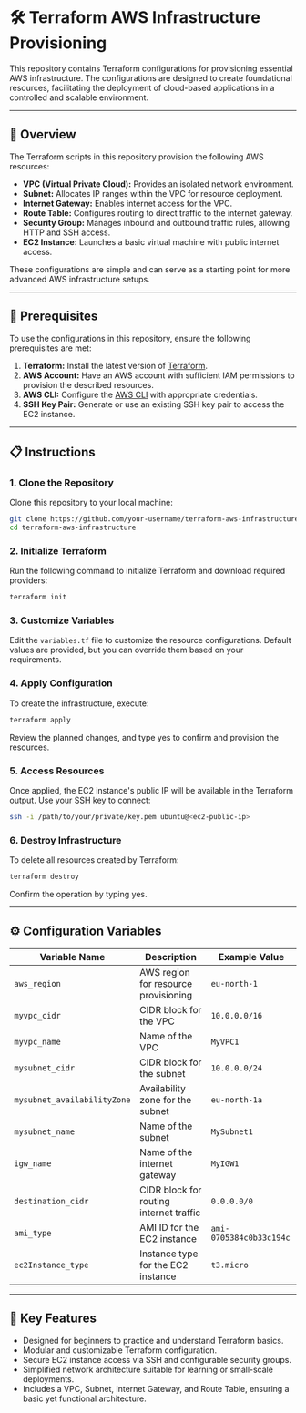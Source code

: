 # 🛠️ Terraform AWS Infrastructure Provisioning

This repository contains Terraform configurations for provisioning essential AWS infrastructure. The configurations are designed to create foundational resources, facilitating the deployment of cloud-based applications in a controlled and scalable environment.


---

## 📖 Overview

The Terraform scripts in this repository provision the following AWS resources:  

- **VPC (Virtual Private Cloud):** Provides an isolated network environment.  
- **Subnet:** Allocates IP ranges within the VPC for resource deployment.  
- **Internet Gateway:** Enables internet access for the VPC.  
- **Route Table:** Configures routing to direct traffic to the internet gateway.  
- **Security Group:** Manages inbound and outbound traffic rules, allowing HTTP and SSH access.  
- **EC2 Instance:** Launches a basic virtual machine with public internet access.

These configurations are simple and can serve as a starting point for more advanced AWS infrastructure setups.


---


## 📝 Prerequisites

To use the configurations in this repository, ensure the following prerequisites are met:  

1. **Terraform:** Install the latest version of [Terraform](https://www.terraform.io/downloads.html).  
2. **AWS Account:** Have an AWS account with sufficient IAM permissions to provision the described resources.  
3. **AWS CLI:** Configure the [AWS CLI](https://aws.amazon.com/cli/) with appropriate credentials.  
4. **SSH Key Pair:** Generate or use an existing SSH key pair to access the EC2 instance.


---

## 📋 Instructions

### 1. Clone the Repository
Clone this repository to your local machine:
```bash
git clone https://github.com/your-username/terraform-aws-infrastructure.git
cd terraform-aws-infrastructure
```


### 2. Initialize Terraform
Run the following command to initialize Terraform and download required providers:

```bash
terraform init
```


### 3. Customize Variables
Edit the `variables.tf` file to customize the resource configurations. Default values are provided, but you can override them based on your requirements.


### 4. Apply Configuration
To create the infrastructure, execute:

```bash
terraform apply
```

Review the planned changes, and type yes to confirm and provision the resources.


### 5. Access Resources
Once applied, the EC2 instance's public IP will be available in the Terraform output. Use your SSH key to connect:
```bash
ssh -i /path/to/your/private/key.pem ubuntu@<ec2-public-ip>
```


### 6. Destroy Infrastructure
To delete all resources created by Terraform:

```bash
terraform destroy
```

Confirm the operation by typing yes.

---

## ⚙️ Configuration Variables

| Variable Name              | Description                                               | Example Value       |
|----------------------------|-----------------------------------------------------------|---------------------|
| `aws_region`               | AWS region for resource provisioning                      | `eu-north-1`        |
| `myvpc_cidr`               | CIDR block for the VPC                                    | `10.0.0.0/16`       |
| `myvpc_name`               | Name of the VPC                                           | `MyVPC1`            |
| `mysubnet_cidr`            | CIDR block for the subnet                                 | `10.0.0.0/24`       |
| `mysubnet_availabilityZone`| Availability zone for the subnet                          | `eu-north-1a`       |
| `mysubnet_name`            | Name of the subnet                                        | `MySubnet1`         |
| `igw_name`                 | Name of the internet gateway                              | `MyIGW1`            |
| `destination_cidr`         | CIDR block for routing internet traffic                   | `0.0.0.0/0`         |
| `ami_type`                 | AMI ID for the EC2 instance                               | `ami-0705384c0b33c194c` |
| `ec2Instance_type`         | Instance type for the EC2 instance                        | `t3.micro`          |


---


## 🚀 Key Features

- Designed for beginners to practice and understand Terraform basics.
- Modular and customizable Terraform configuration.  
- Secure EC2 instance access via SSH and configurable security groups.  
- Simplified network architecture suitable for learning or small-scale deployments.
- Includes a VPC, Subnet, Internet Gateway, and Route Table, ensuring a basic yet functional architecture.  